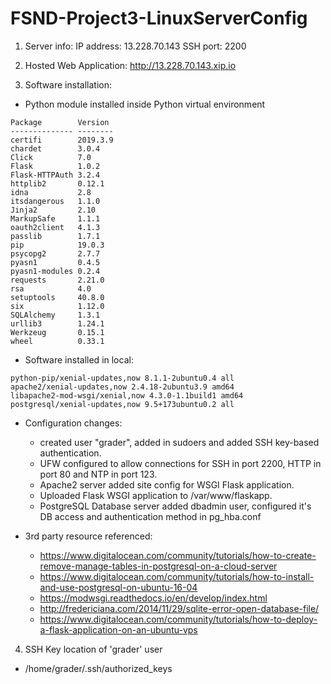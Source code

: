 # FSND-Project3-LinuxServerConfig

1. Server info:
IP address: 13.228.70.143
SSH port: 2200

2. Hosted Web Application:
http://13.228.70.143.xip.io

3. Software installation:
- Python module installed inside Python virtual environment
```
Package        Version
-------------- --------
certifi        2019.3.9
chardet        3.0.4
Click          7.0
Flask          1.0.2
Flask-HTTPAuth 3.2.4
httplib2       0.12.1
idna           2.8
itsdangerous   1.1.0
Jinja2         2.10
MarkupSafe     1.1.1
oauth2client   4.1.3
passlib        1.7.1
pip            19.0.3
psycopg2       2.7.7
pyasn1         0.4.5
pyasn1-modules 0.2.4
requests       2.21.0
rsa            4.0
setuptools     40.8.0
six            1.12.0
SQLAlchemy     1.3.1
urllib3        1.24.1
Werkzeug       0.15.1
wheel          0.33.1
```
- Software installed in local:
```
python-pip/xenial-updates,now 8.1.1-2ubuntu0.4 all
apache2/xenial-updates,now 2.4.18-2ubuntu3.9 amd64
libapache2-mod-wsgi/xenial,now 4.3.0-1.1build1 amd64
postgresql/xenial-updates,now 9.5+173ubuntu0.2 all
```
- Configuration changes:
  - created user "grader", added in sudoers and added SSH key-based authentication.
  - UFW configured to allow connections for SSH in port 2200, HTTP in port 80 and NTP in port 123.
  - Apache2 server added site config for WSGI Flask application.
  - Uploaded Flask WSGI application to /var/www/flaskapp.
  - PostgreSQL Database server added dbadmin user, configured it's DB access and authentication method in pg_hba.conf

- 3rd party resource referenced:
  - https://www.digitalocean.com/community/tutorials/how-to-create-remove-manage-tables-in-postgresql-on-a-cloud-server
  - https://www.digitalocean.com/community/tutorials/how-to-install-and-use-postgresql-on-ubuntu-16-04
  - https://modwsgi.readthedocs.io/en/develop/index.html
  - http://fredericiana.com/2014/11/29/sqlite-error-open-database-file/
  - https://www.digitalocean.com/community/tutorials/how-to-deploy-a-flask-application-on-an-ubuntu-vps

4. SSH Key location of 'grader' user
- /home/grader/.ssh/authorized_keys
